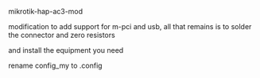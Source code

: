 mikrotik-hap-ac3-mod

modification to add support for m-pci and usb, 
all that remains is to solder the connector and zero resistors


and install the equipment you need

rename config_my to .config